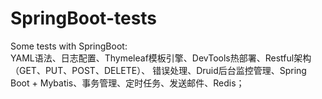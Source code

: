 # SpringBoot-tests
Some tests with SpringBoot:<br>
YAML语法、日志配置、Thymeleaf模板引擎、DevTools热部署、Restful架构（GET、PUT、POST、DELETE）、
错误处理、Druid后台监控管理、Spring Boot + Mybatis、事务管理、定时任务、发送邮件、Redis；
